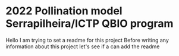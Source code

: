 # 2022 Pollination model Serrapilheira/ICTP QBIO program
Hello
 I am trying to set a readme for this project
 Before writing any information about this project let's see if a can add the readme
